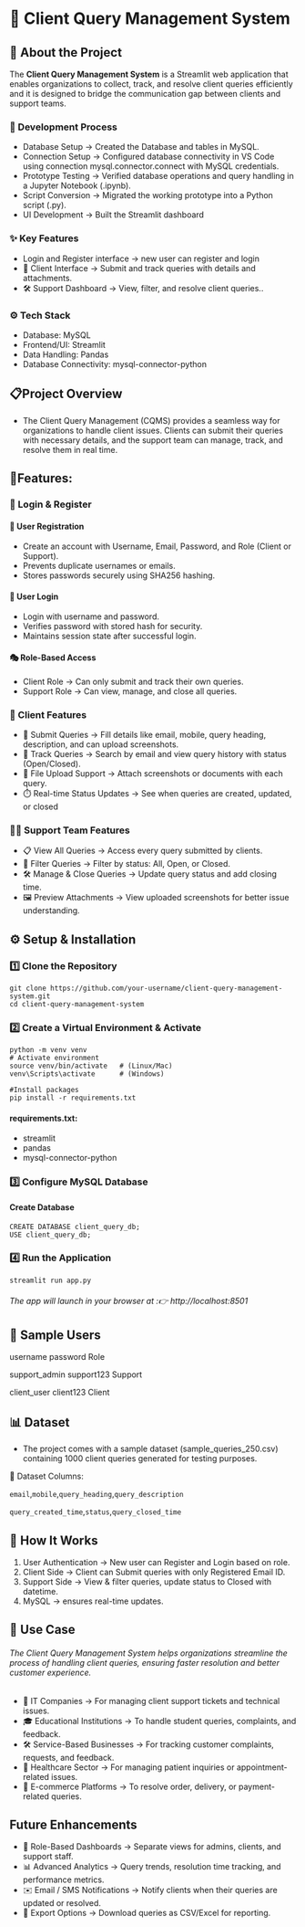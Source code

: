 # 💼 Client Query Management System 

## 📖 About the Project

The **Client Query Management System** is a Streamlit web application that enables organizations to collect, track, and resolve client queries efficiently and it is designed to bridge the communication gap between clients and support teams.

### 🔨 Development Process
* Database Setup → Created the Database and tables in MySQL.
* Connection Setup → Configured database connectivity in VS Code using connection mysql.connector.connect with MySQL credentials.
* Prototype Testing → Verified database operations and query handling in a Jupyter Notebook (.ipynb).
* Script Conversion → Migrated the working prototype into a Python script (.py).
* UI Development → Built the Streamlit dashboard 
### ✨ Key Features
* Login and Register interface → new user can register and login 
* 👤 Client Interface → Submit and track queries with details and attachments.
* 🛠️ Support Dashboard → View, filter, and resolve client queries..
### ⚙️ Tech Stack
* Database: MySQL
* Frontend/UI: Streamlit
* Data Handling: Pandas
* Database Connectivity:  mysql-connector-python

## 📋Project Overview
* The Client Query Management (CQMS) provides a seamless way for organizations to handle client issues. Clients can submit their queries with necessary details, and the support team can manage, track, and resolve them in real time.

## 🎯Features:
### 🔐 Login & Register 
#### 📝 User Registration
* Create an account with Username, Email, Password, and Role (Client or Support).
* Prevents duplicate usernames or emails.
* Stores passwords securely using SHA256 hashing.
#### 🔑 User Login
* Login with username and password.
* Verifies password with stored hash for security.
* Maintains session state after successful login.
#### 🎭 Role-Based Access
* Client Role → Can only submit and track their own queries.
* Support Role → Can view, manage, and close all queries.
### 👤 Client Features
* 📝 Submit Queries → Fill details like email, mobile, query heading, description, and can upload screenshots.
* 📂 Track Queries → Search by email and view query history with status (Open/Closed).
* 📸 File Upload Support → Attach screenshots or documents with each query.
* ⏱️ Real-time Status Updates → See when queries are created, updated, or closed
### 👨‍💻 Support Team Features
* 📋 View All Queries → Access every query submitted by clients.
* 🔎 Filter Queries → Filter by status: All, Open, or Closed.
* 🛠️ Manage & Close Queries → Update query status and add closing time.
* 🖼️ Preview Attachments → View uploaded screenshots for better issue understanding.
  
## ⚙️ Setup & Installation
### 1️⃣ Clone the Repository

```
git clone https://github.com/your-username/client-query-management-system.git
cd client-query-management-system
```
### 2️⃣ Create a Virtual Environment & Activate

```
python -m venv venv
# Activate environment
source venv/bin/activate   # (Linux/Mac)
venv\Scripts\activate      # (Windows)

#Install packages
pip install -r requirements.txt
```

#### requirements.txt:
* streamlit
* pandas
* mysql-connector-python

### 3️⃣ Configure MySQL Database 
#### Create Database


```
CREATE DATABASE client_query_db;
USE client_query_db;
```

### 4️⃣ Run the Application
```
streamlit run app.py
```
###### The app will launch in your browser at :👉 http://localhost:8501

## 🔑 Sample Users
username	password	Role

support_admin	support123	Support

client_user	client123	Client

## 📊 Dataset
* The project comes with a sample dataset (sample_queries_250.csv) containing 1000 client queries generated for testing purposes.

📂 Dataset Columns:

`email`,`mobile`,`query_heading`,`query_description`

`query_created_time`,`status`,`query_closed_time`

## 🔄 How It Works
1. User Authentication → New user can Register and Login based on role.
2.	Client Side → Client can Submit queries with only Registered Email ID.
3.	Support Side → View & filter queries, update status to Closed with datetime.
4.	MySQL → ensures real-time updates.

## 🎯 Use Case
###### The Client Query Management System helps organizations streamline the process of handling client queries, ensuring faster resolution and better customer experience.
* 🏢 IT Companies → For managing client support tickets and technical issues.
* 🎓 Educational Institutions → To handle student queries, complaints, and feedback.
* 🛠 Service-Based Businesses → For tracking customer complaints, requests, and feedback.
* 🏥 Healthcare Sector → For managing patient inquiries or appointment-related issues.
* 🛒 E-commerce Platforms → To resolve order, delivery, or payment-related queries.

## Future Enhancements
* 📌 Role-Based Dashboards → Separate views for admins, clients, and support staff.
* 📊 Advanced Analytics → Query trends, resolution time tracking, and performance metrics.
* ✉️ Email / SMS Notifications → Notify clients when their queries are updated or resolved.
* 📂 Export Options → Download queries as CSV/Excel for reporting.
